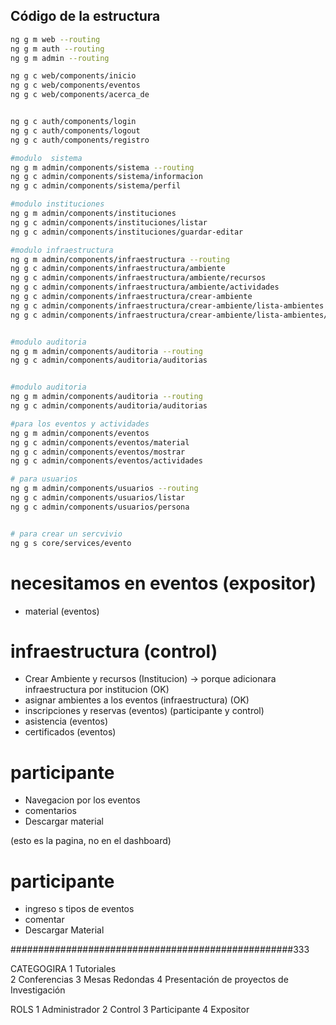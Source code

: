## Código de la estructura

```Bash
ng g m web --routing
ng g m auth --routing
ng g m admin --routing

ng g c web/components/inicio
ng g c web/components/eventos
ng g c web/components/acerca_de


ng g c auth/components/login
ng g c auth/components/logout
ng g c auth/components/registro

#modulo  sistema
ng g m admin/components/sistema --routing
ng g c admin/components/sistema/informacion
ng g c admin/components/sistema/perfil

#modulo instituciones
ng g m admin/components/instituciones
ng g c admin/components/instituciones/listar
ng g c admin/components/instituciones/guardar-editar

#modulo infraestructura
ng g m admin/components/infraestructura --routing
ng g c admin/components/infraestructura/ambiente
ng g c admin/components/infraestructura/ambiente/recursos
ng g c admin/components/infraestructura/ambiente/actividades
ng g c admin/components/infraestructura/crear-ambiente
ng g c admin/components/infraestructura/crear-ambiente/lista-ambientes
ng g c admin/components/infraestructura/crear-ambiente/lista-ambientes/lista-recursos


#modulo auditoria
ng g m admin/components/auditoria --routing
ng g c admin/components/auditoria/auditorias


#modulo auditoria
ng g m admin/components/auditoria --routing
ng g c admin/components/auditoria/auditorias

#para los eventos y actividades
ng g m admin/components/eventos
ng g c admin/components/eventos/material
ng g c admin/components/eventos/mostrar
ng g c admin/components/eventos/actividades

# para usuarios
ng g m admin/components/usuarios --routing
ng g c admin/components/usuarios/listar
ng g c admin/components/usuarios/persona


# para crear un sercvivio
ng g s core/services/evento


```


# necesitamos en eventos (expositor)
* material (eventos)

# infraestructura (control)
* Crear Ambiente y recursos (Institucion) -> porque adicionara infraestructura por institucion  (OK)
* asignar ambientes a los eventos (infraestructura) (OK)
* inscripciones y reservas (eventos) (participante y control)
* asistencia (eventos)
* certificados (eventos)




# participante  
* Navegacion por los eventos
* comentarios
* Descargar material




(esto es la pagina, no en el dashboard)
# participante
* ingreso s tipos de eventos
* comentar 
* Descargar Material








###################################################333


CATEGOGIRA
1 Tutoriales	
2 Conferencias
3 Mesas Redondas
4 Presentación de proyectos de Investigación


ROLS
1 Administrador
2 Control
3 Participante
4 Expositor